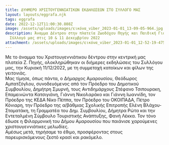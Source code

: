 ```yaml
---
title: ΔΥΗΜΕΡΟ ΧΡΙΣΤΟΥΓΕΝΝΙΑΤΙΚΩΝ ΕΚΔΗΛΩΣΕΩΝ ΣΤΟ ΣΥΛΛΟΓΟ ΜΑΣ
layout: layouts/eggrafa.njk
tags: eggrafa
date: 2022-12-12T11:00:30.808Z
image: /assets/uploads/images/εικόνα_viber_2023-01-01_13-09-05-964.jpg
description: Άναμμα Δέντρου στην πλατεία Ζωοδόχου Πηγής και Παιδική Γιορτή στον
  Σύλλογό μας στις 10 & 11 Δεκεμβρίου 2022
attachment: /assets/uploads/images/εικόνα_viber_2023-01-01_12-52-19-475.jpg
---
```

Με το άναμμα του Χριστουγεννιάτικου δέντρου στην κεντρική μας πλατεία Ζ. Πηγής, ολοκληρώθηκαν οι διήμερες εκδηλώσεις του Συλλόγου μας, την Κυριακή 11/12/2022, με τη συμμετοχή κατοίκων και φίλων της γειτονιάς.\
Μας τίμησε, όπως πάντα, ο Δήμαρχος Αμαρουσίου, Θεόδωρος Αμπατζόγλου, συνοδευόμενος από τον Πρόεδρο του Δημοτικού Συμβουλίου, Δημήτρη Σμυρνή, τους Αντιδημάρχους Στέφανο Τσιπουρακη, Επαμεινώντα  Κατσιγιάνη, Γιάννη Νικολαράκο και Γιάννη Ιωαννίδη, τον Πρόεδρο της ΚΕΔΑ  Νίκο Πέππα, τον Πρόεδρο του ΟΚΟΙΠΑΔΑ,  Πέτρο Κόνιαρη, την Πρόεδρο της α/βάθμιας Σχολικής Επιτροπής Ελένη Βλάχου-Σταματάκη, τη Γραμματέα του Δημ. Συμβουλίου,  Δήμητρα Ρώτα και την  Εντεταλμένη Σύμβουλο Τουριστικής Ανάπτυξης, Φανή Λέκκα. 
Τον τόνο έδωσε η Φιλαρμονική του Δήμου Αμαρουσίου που παιάνισε χαρούμενες χριστουγεννιάτικες μελωδίες.\
Αμέσως μετά, τηρήσαμε το έθιμο, προσφέροντας στους παρευρισκόμενους ζεστό κρασί και ρακόμελο.